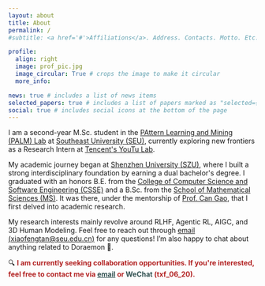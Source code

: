 ```yaml
---
layout: about
title: About
permalink: /
#subtitle: <a href='#'>Affiliations</a>. Address. Contacts. Motto. Etc.

profile:
  align: right
  image: prof_pic.jpg
  image_circular: True # crops the image to make it circular
  more_info:

news: true # includes a list of news items
selected_papers: true # includes a list of papers marked as "selected={true}"
social: true # includes social icons at the bottom of the page
---
```



I am a second-year M.Sc. student in the [PAttern Learning and Mining (PALM) Lab](https://palm.seu.edu.cn/) at [Southeast University (SEU)](https://www.seu.edu.cn/english/), currently exploring new frontiers as a Research Intern at [Tencent's YouTu Lab](https://open.youtu.qq.com/#/open).

My academic journey began at [Shenzhen University (SZU)](https://en.szu.edu.cn/), where I built a strong interdisciplinary foundation by earning a dual bachelor's degree. I graduated with an honors B.E. from the [College of Computer Science and Software Engineering (CSSE)](https://csse.szu.edu.cn/) and a B.Sc. from the [School of Mathematical Sciences (MS)](https://math.szu.edu.cn/). It was there, under the mentorship of [Prof. Can Gao](https://csse.szu.edu.cn/pages/user/index?id=953), that I first delved into academic research.

My research interests mainly revolve around RLHF, Agentic RL, AIGC, and 3D Human Modeling. Feel free to reach out through [email (xiaofengtan@seu.edu.cn)](xiaofengtan@seu.edu.cn) for any questions!  I’m also happy to chat about anything related to Doraemon 🤣.


🔍 <span style="color:#B22222"><strong>I am currently seeking collaboration opportunities. If you're interested, feel free to contact me via <a href="mailto:xiaofengtan@seu.edu.cn" style="color:#2F4F4F">email</a> or <a style="color:#2F4F4F">WeChat</a>   (txf_06_20).</strong></span> 
